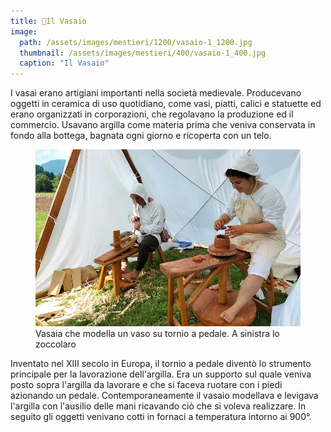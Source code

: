 ```yaml
---
title: 🏺Il Vasaio
image: 
  path: /assets/images/mestieri/1200/vasaio-1_1200.jpg
  thumbnail: /assets/images/mestieri/400/vasaio-1_400.jpg
  caption: "Il Vasaio"
---
```



I vasai erano artigiani importanti nella società medievale. Producevano oggetti in ceramica di uso quotidiano, come vasi, piatti, calici e statuette ed erano organizzati in corporazioni, che regolavano la produzione ed il commercio. Usavano argilla come materia prima che veniva conservata in fondo alla bottega, bagnata ogni giorno e ricoperta con un telo.

<!-- more -->

<figure class="align-center">
    <img src="/assets/images/mestieri/800/vasaio-2_800.jpg" alt="Vasaia che modella un vaso su tornio a pedale. A sinistra lo zoccolaro">
  <figcaption>Vasaia che modella un vaso su tornio a pedale. A sinistra lo zoccolaro</figcaption>
</figure>

Inventato nel XIII secolo in Europa, il tornio a pedale diventò lo strumento principale per la lavorazione dell'argilla. Era un supporto sul quale veniva posto sopra l'argilla da lavorare e che si faceva ruotare con i piedi azionando un pedale. Contemporaneamente il vasaio modellava e levigava l'argilla con l'ausilio delle mani ricavando ciò che si voleva realizzare. In seguito gli oggetti venivano cotti in fornaci a temperatura intorno ai 900°.
